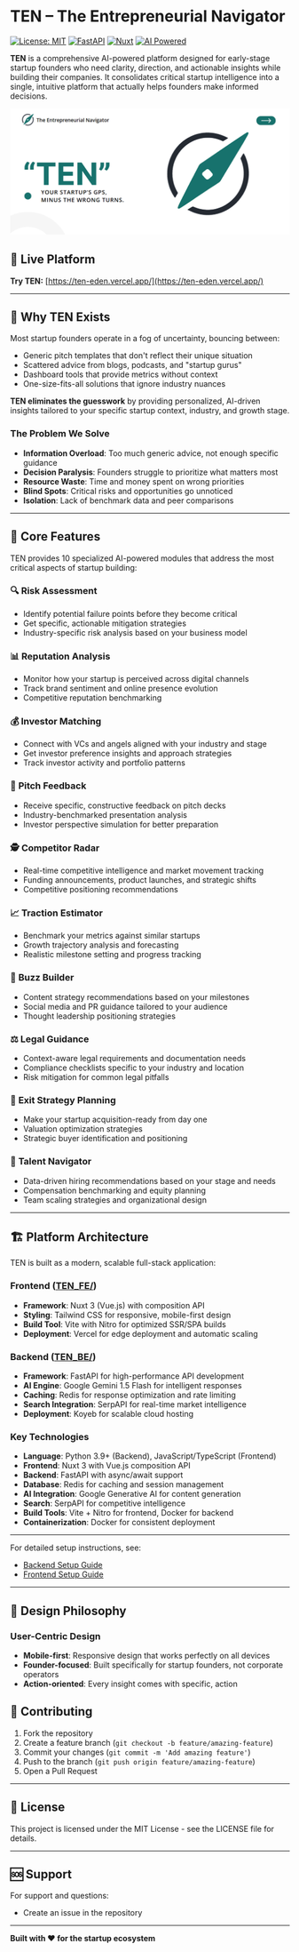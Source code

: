 # TEN – The Entrepreneurial Navigator

[![License: MIT](https://img.shields.io/badge/License-MIT-yellow.svg)](https://opensource.org/licenses/MIT)
[![FastAPI](https://img.shields.io/badge/Backend-FastAPI-009688?logo=fastapi&logoColor=white)](https://fastapi.tiangolo.com/)
[![Nuxt](https://img.shields.io/badge/Frontend-Nuxt-00DC82?logo=nuxtdotjs&logoColor=white)](https://nuxt.com/)
[![AI Powered](https://img.shields.io/badge/AI-Gemini%201.5%20Flash-4285F4?logo=google&logoColor=white)](https://ai.google.dev/)

**TEN** is a comprehensive AI-powered platform designed for early-stage startup founders who need clarity, direction, and actionable insights while building their companies. It consolidates critical startup intelligence into a single, intuitive platform that actually helps founders make informed decisions.

![TEN Banner](https://github.com/Afnanksalal/TEN/blob/main/banner.png?raw=true)

## 🌟 Live Platform

**Try TEN:** [https://ten-eden.vercel.app/](https://ten-eden.vercel.app/)

---

## 🎯 Why TEN Exists

Most startup founders operate in a fog of uncertainty, bouncing between:
- Generic pitch templates that don't reflect their unique situation
- Scattered advice from blogs, podcasts, and "startup gurus"
- Dashboard tools that provide metrics without context
- One-size-fits-all solutions that ignore industry nuances

**TEN eliminates the guesswork** by providing personalized, AI-driven insights tailored to your specific startup context, industry, and growth stage.

### The Problem We Solve

- **Information Overload**: Too much generic advice, not enough specific guidance
- **Decision Paralysis**: Founders struggle to prioritize what matters most
- **Resource Waste**: Time and money spent on wrong priorities
- **Blind Spots**: Critical risks and opportunities go unnoticed
- **Isolation**: Lack of benchmark data and peer comparisons

---

## 🚀 Core Features

TEN provides 10 specialized AI-powered modules that address the most critical aspects of startup building:

### 🔍 **Risk Assessment**
- Identify potential failure points before they become critical
- Get specific, actionable mitigation strategies
- Industry-specific risk analysis based on your business model

### 📊 **Reputation Analysis** 
- Monitor how your startup is perceived across digital channels
- Track brand sentiment and online presence evolution
- Competitive reputation benchmarking

### 💰 **Investor Matching**
- Connect with VCs and angels aligned with your industry and stage
- Get investor preference insights and approach strategies
- Track investor activity and portfolio patterns

### 🎤 **Pitch Feedback**
- Receive specific, constructive feedback on pitch decks
- Industry-benchmarked presentation analysis
- Investor perspective simulation for better preparation

### 🕵️ **Competitor Radar**
- Real-time competitive intelligence and market movement tracking
- Funding announcements, product launches, and strategic shifts
- Competitive positioning recommendations

### 📈 **Traction Estimator**
- Benchmark your metrics against similar startups
- Growth trajectory analysis and forecasting
- Realistic milestone setting and progress tracking

### 📢 **Buzz Builder**
- Content strategy recommendations based on your milestones
- Social media and PR guidance tailored to your audience
- Thought leadership positioning strategies

### ⚖️ **Legal Guidance**
- Context-aware legal requirements and documentation needs
- Compliance checklists specific to your industry and location
- Risk mitigation for common legal pitfalls

### 🚪 **Exit Strategy Planning**
- Make your startup acquisition-ready from day one
- Valuation optimization strategies
- Strategic buyer identification and positioning

### 👥 **Talent Navigator**
- Data-driven hiring recommendations based on your stage and needs
- Compensation benchmarking and equity planning
- Team scaling strategies and organizational design

---

## 🏗️ Platform Architecture

TEN is built as a modern, scalable full-stack application:

### Frontend ([TEN_FE/](./TEN_FE/))
- **Framework**: Nuxt 3 (Vue.js) with composition API
- **Styling**: Tailwind CSS for responsive, mobile-first design
- **Build Tool**: Vite with Nitro for optimized SSR/SPA builds
- **Deployment**: Vercel for edge deployment and automatic scaling

### Backend ([TEN_BE/](./TEN_BE/))
- **Framework**: FastAPI for high-performance API development
- **AI Engine**: Google Gemini 1.5 Flash for intelligent responses
- **Caching**: Redis for response optimization and rate limiting
- **Search Integration**: SerpAPI for real-time market intelligence
- **Deployment**: Koyeb for scalable cloud hosting

### Key Technologies
- **Language**: Python 3.9+ (Backend), JavaScript/TypeScript (Frontend)
- **Frontend**: Nuxt 3 with Vue.js composition API
- **Backend**: FastAPI with async/await support
- **Database**: Redis for caching and session management
- **AI Integration**: Google Generative AI for content generation
- **Search**: SerpAPI for competitive intelligence
- **Build Tools**: Vite + Nitro for frontend, Docker for backend
- **Containerization**: Docker for consistent deployment

---

For detailed setup instructions, see:
- [Backend Setup Guide](./TEN_BE/README.md)
- [Frontend Setup Guide](./TEN_FE/README.md)

---

## 🎨 Design Philosophy

### User-Centric Design
- **Mobile-first**: Responsive design that works perfectly on all devices
- **Founder-focused**: Built specifically for startup founders, not corporate operators
- **Action-oriented**: Every insight comes with specific, action

## 🤝 Contributing

1. Fork the repository
2. Create a feature branch (`git checkout -b feature/amazing-feature`)
3. Commit your changes (`git commit -m 'Add amazing feature'`)
4. Push to the branch (`git push origin feature/amazing-feature`)
5. Open a Pull Request

---

## 📄 License

This project is licensed under the MIT License - see the LICENSE file for details.

---

## 🆘 Support

For support and questions:
- Create an issue in the repository

---

**Built with ❤️ for the startup ecosystem**

